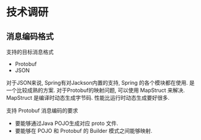# 技术调研

## 消息编码格式

支持的目标消息格式

- Protobuf
- JSON

对于JSON来说, Spring有对Jackson内置的支持, Spring 的各个模块都在使用. 是一个比较成熟的方案.
对于Protobuf的映射问题, 可以使用 MapStruct 来解决. MapStruct 是编译时动态生成字节码. 性能比运行时动态生成要好很多.

支持 Protobuf 消息编码的要求

- 要能够通过Java POJO生成对应 proto 文件.
- 要能够在 POJO 和 Protobuf 的 Builder 模式之间能够映射.